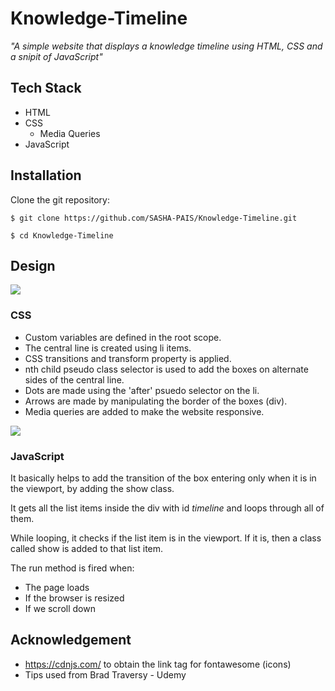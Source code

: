 # Knowledge-Timeline

*"A simple website that displays a knowledge timeline using HTML, CSS and a snipit of JavaScript"*

## Tech Stack

- HTML
- CSS
    - Media Queries
- JavaScript

## Installation

Clone the git repository:

```sourceCode console
$ git clone https://github.com/SASHA-PAIS/Knowledge-Timeline.git

$ cd Knowledge-Timeline
```

## Design

![](docs/gif.gif)

### CSS 

- Custom variables are defined in the root scope.
- The central line is created using li items.
- CSS transitions and transform property is applied.
- nth child pseudo class selector is used to add the boxes on alternate sides of the central line.
- Dots are made using the 'after' psuedo selector on the li.
- Arrows are made by manipulating the border of the boxes (div).
- Media queries are added to make the website responsive.


![](docs/gif2.gif)


### JavaScript 

It basically helps to add the transition of the box entering only when it is in the viewport, by adding the show class. 

It gets all the list items inside the div with id *timeline* and loops through all of them.

While looping, it checks if the list item is in the viewport. If it is, then a class called show is added to that list item.

The run method is fired when:
- The page loads
- If the browser is resized
- If we scroll down


## Acknowledgement

- https://cdnjs.com/ to obtain the link tag for fontawesome (icons)
- Tips used from Brad Traversy - Udemy
